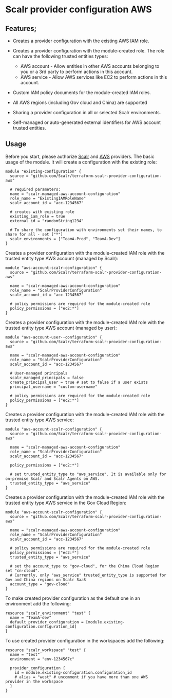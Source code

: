 Scalr provider configuration AWS
================================

Features;
--------

- Creates a provider configuration with the existing AWS IAM role.

- Creates a provider configuration with the module-created role. The role can have the following trusted entities types:

  - AWS account - Allow entities in other AWS accounts belonging to you or a 3rd party to perform actions in this account.
  - AWS service - Allow AWS services like EC2 to perform actions in this account.
  
- Custom IAM policy documents for the module-created IAM roles.

- All AWS regions (including Gov cloud and China) are supported

- Sharing a provider configuration in all or selected Scalr environments.

- Self-managed or auto-generated external identifiers for AWS account trusted entities.


Usage
-----

Before you start, please authorize [Scalr](https://docs.scalr.com/en/latest/scalr-terraform-provider/index.html#authentication) and [AWS](https://registry.terraform.io/providers/hashicorp/aws/latest/docs#authentication-and-configuration) providers.
The basic usage of the module. It will create a configuration with the existing role:

```hcl
module "existing-configuration" {
  source = "github.com/Scalr/terraform-scalr-provider-configuration-aws"
  
  # required parameters:
  name = "scalr-managed-aws-account-configuration"
  role_name = "ExistingIAMRoleName"
  scalr_account_id = "acc-1234567"
  
  # creates with existing role
  existing_iam_role = true
  external_id = "randomString1234"
  
  # To share the configuration with environments set their names, to share for all - set ["*"]
  scalr_environments = ["TeamA-Prod", "TeamA-Dev"] 
}
```

Creates a provider configuration with the module-created IAM role with the trusted entity type AWS account (managed by Scalr):

```hcl
module "aws-account-scalr-configuration" {
  source = "github.com/Scalr/terraform-scalr-provider-configuration-aws"
  
  name = "scalr-managed-aws-account-configuration"
  role_name = "ScalrProviderConfiguration"
  scalr_account_id = "acc-1234567"
  
  # policy permissions are required for the module-created role
  policy_permissions = ["ec2:*"]
}
```

Creates a provider configuration with the module-created IAM role with the trusted entity type AWS account (managed by user):

```hcl
module "aws-account-user--configuration" {
  source = "github.com/Scalr/terraform-scalr-provider-configuration-aws"
  
  name = "scalr-managed-aws-account-configuration"
  role_name = "ScalrProviderConfiguration"
  scalr_account_id = "acc-1234567"

  # User-managed principals
  scalr_managed_principals = false
  create_principal_user = true # set to false if a user exists 
  principal_username = "custom-username"
  
  # policy permissions are required for the module-created role
  policy_permissions = ["ec2:*"]
}
```

Creates a provider configuration with the module-created IAM role with the trusted entity type AWS service:

```hcl
module "aws-account-scalr-configuration" {
  source = "github.com/Scalr/terraform-scalr-provider-configuration-aws"
  
  name = "scalr-managed-aws-account-configuration"
  role_name = "ScalrProviderConfiguration"
  scalr_account_id = "acc-1234567"
  
  policy_permissions = ["ec2:*"]
  
  # set trusted_entity_type to "aws_service". It is available only for on-premise Scalr and Scalr Agents on AWS.
  trusted_entity_type = "aws_service"
}
```

Creates a provider configuration with the module-created IAM role with the trusted entity type AWS service in the Gov Cloud Region:

```hcl
module "aws-account-scalr-configuration" {
  source = "github.com/Scalr/terraform-scalr-provider-configuration-aws"
  
  name = "scalr-managed-aws-account-configuration"
  role_name = "ScalrProviderConfiguration"
  scalr_account_id = "acc-1234567"
  
  # policy permissions are required for the module-created role
  policy_permissions = ["ec2:*"]
  trusted_entity_type = "aws_service"

  # set the account_type to "gov-cloud", for the China Cloud Region set "cn-cloud". 
  # Currently, only "aws_service" trusted_entity_type is supported for Gov and China regions on Scalr SaaS
  account_type = "gov-cloud"
}
```

To make created provider configuration as the default one in an environment add the following:

```hcl
resource "scalr_environment" "test" {
  name = "TeamA-dev"
  default_provider_configuration = [module.existing-configuration.configuration_id] 
}
```

To use created provider configuration in the workspaces add the following:

```hcl
resource "scalr_workspace" "test" {
  name = "test"
  environment = "env-1234567c"

  provider_configuration {
    id = module.existing-configuration.configuration_id
    # alias = "west" # uncomment if you have more than one AWS provider in the workspace
  }
}
```

